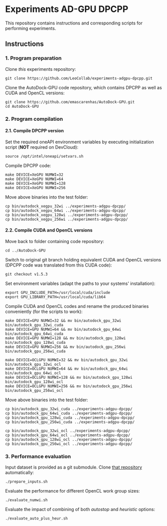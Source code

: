 # Experiments AD-GPU DPCPP

This repository contains instructions and corresponding scripts for performing experiments.

## Instructions

### 1. Program preparation

Clone _this_ experiments repository:

```
git clone https://github.com/LeoCollab/experiments-adgpu-dpcpp.git
```

Clone the AutoDock-GPU code repository, which contains DPCPP as well as CUDA and OpenCL versions:

```
git clone https://github.com/emascarenhas/AutoDock-GPU.git
cd AutoDock-GPU
```

### 2. Program compilation

#### 2.1. Compile DPCPP version

Set the required oneAPI environment variables by executing initialization script (**NOT** required on DevCloud):

```
source /opt/intel/oneapi/setvars.sh
```

Compile DPCPP code:

```
make DEVICE=XeGPU NUMWI=32
make DEVICE=XeGPU NUMWI=64
make DEVICE=XeGPU NUMWI=128
make DEVICE=XeGPU NUMWI=256
```

Move above binaries into the test folder:

```
cp bin/autodock_xegpu_32wi ../experiments-adgpu-dpcpp/
cp bin/autodock_xegpu_64wi ../experiments-adgpu-dpcpp/
cp bin/autodock_xegpu_128wi ../experiments-adgpu-dpcpp/
cp bin/autodock_xegpu_256wi ../experiments-adgpu-dpcpp/
```

#### 2.2. Compile CUDA and OpenCL versions

Move back to folder containing code repository:

```
cd ../AutoDock-GPU
```

Switch to original git branch holding equivalent CUDA and OpenCL versions (DPCPP code was translated from this CUDA code):

```
git checkout v1.5.3
```

Set environment variables (adapt the paths to your systems' installation):

```
export GPU_INCLUDE_PATH=/usr/local/cuda/include
export GPU_LIBRARY_PATH=/usr/local/cuda/lib64
```

Compile CUDA and OpenCL codes and rename the produced binaries conveniently (for the scripts to work):

```
make DEVICE=GPU NUMWI=32 && mv bin/autodock_gpu_32wi bin/autodock_gpu_32wi_cuda
make DEVICE=GPU NUMWI=64 && mv bin/autodock_gpu_64wi bin/autodock_gpu_64wi_cuda
make DEVICE=GPU NUMWI=128 && mv bin/autodock_gpu_128wi bin/autodock_gpu_128wi_cuda
make DEVICE=GPU NUMWI=256 && mv bin/autodock_gpu_256wi bin/autodock_gpu_256wi_cuda
```

```
make DEVICE=OCLGPU NUMWI=32 && mv bin/autodock_gpu_32wi bin/autodock_gpu_32wi_ocl
make DEVICE=OCLGPU NUMWI=64 && mv bin/autodock_gpu_64wi bin/autodock_gpu_64wi_ocl
make DEVICE=OCLGPU NUMWI=128 && mv bin/autodock_gpu_128wi bin/autodock_gpu_128wi_ocl
make DEVICE=OCLGPU NUMWI=256 && mv bin/autodock_gpu_256wi bin/autodock_gpu_256wi_ocl
```

Move above binaries into the test folder:

```
cp bin/autodock_gpu_32wi_cuda ../experiments-adgpu-dpcpp/
cp bin/autodock_gpu_64wi_cuda ../experiments-adgpu-dpcpp/
cp bin/autodock_gpu_128wi_cuda ../experiments-adgpu-dpcpp/
cp bin/autodock_gpu_256wi_cuda ../experiments-adgpu-dpcpp/
```

```
cp bin/autodock_gpu_32wi_ocl ../experiments-adgpu-dpcpp/
cp bin/autodock_gpu_64wi_ocl ../experiments-adgpu-dpcpp/
cp bin/autodock_gpu_128wi_ocl ../experiments-adgpu-dpcpp/
cp bin/autodock_gpu_256wi_ocl ../experiments-adgpu-dpcpp/
```

### 3. Performance evaluation

Input dataset is provided as a git submodule. Clone [that repository](https://gitlab.com/L30nardoSV/ad-gpu_miniset_20.git) automatically: 

```
./prepare_inputs.sh
```

Evaluate the performance for different OpenCL work group sizes:  

```
./evaluate_numwi.sh
```

Evaluate the impact of combining of both _autostop_ and _heuristic_ options: 

```
./evaluate_auto_plus_heur.sh
```
